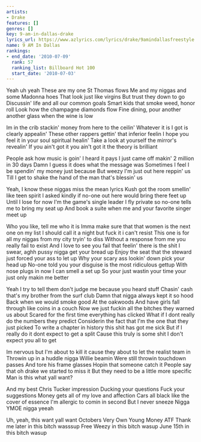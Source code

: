 ```yaml
---
artists:
- Drake
features: []
genres: []
key: 9-am-in-dallas-drake
lyrics_url: https://www.azlyrics.com/lyrics/drake/9amindallasfreestyle.html
name: 9 AM In Dallas
rankings:
- end_date: '2010-07-09'
  rank: 57
  ranking_list: Billboard Hot 100
  start_date: '2010-07-03'
---
```


Yeah uh yeah
These are my one St Thomas flows
Me and my niggas and some Madonna hoes
That look just like virgins
But trust they down to go
Discussin' life and all our common goals
Smart kids that smoke weed, honor roll
Look how the champagne diamonds flow
Fine dining, pour another another glass when the wine is low

Im in the crib stackin' money from here to the ceilin'
Whatever it is I got is clearly appealin'
These other rappers gettin' that inferior feelin
I hope you feel it in your soul spiritual healin'
Take a look at yourself the mirror's revealin'
If you ain't got it you ain't got it the theory is brilliant

People ask how music is goin' I heard it pays
I just came off makin' 2 million in 30 days
Damn I guess it does what the message was
Sometimes I feel I be spendin' my money just because
But weezy I'm just out here reppin' us
Till I get to shake the hand of the man that's blessin' us

Yeah, I know these niggas miss the mean lyrics
Kush got the room smellin' like teen spirit
I asked kindly if no-one out here would bring there feet up
Until I lose for now I'm the game's single leader
I fly private so no-one tells me to bring my seat up
And book a suite when me and your favorite singer meet up

Who you like, tell me who it is
Imma make sure that that women is the next one on my list
I should call it a night but fuck it i can't resist
This one is for all my niggas from my city tryin' to diss
Without a response from me you really fail to exist
And I love to see you fail that feelin' there is the shit
I swear, aghh pussy nigga get your bread up
Enjoy the seat that the steward just forced your ass to let up
Why your scary ass lookin' down pick your head up
No-one told you your disguise is the most ridiculous gettup
With nose plugs in now I can smell a set up
So your just wastin your time your just only makin me better

Yeah I try to tell them don't judge me because you heard stuff
Chasin' cash that's my brother from the surf club
Damn that nigga always kept it so hood
Back when we would smoke good
At the oakwoods
And have girls fall through like coins in a couch
Now we just fuckin all the bitches they warned us about
Scared for the first time everything has clicked
What if I dont really do the numbers they predict
Considerin the fact that I'm the one that they just picked
To write a chapter in history this shit has got me sick
But if I really do it dont expect to get a split
Cause this truly is some shit I don't expect you all to get

Im nervous but I'm about to kill it cause they about to let the realist team in
Throwin up in a huddle nigga Willie beamin
Were still throwin touchdown passes
And tore his frame glasses
Hopin that someone catch it
People say that oh drake we started to miss it
But they need to be a little more specific
Man is this what yall want?

And my best Chris Tucker impression
Ducking your questions
Fuck your suggestions
Money gets all of my love and affection
Cars all black like the cover of essence
I'm allergic to comin in second
But I never sneeze
Nigga YMOE nigga yeeah

Uh, yeah, this want yall want
Octobers Very Own
Young Money
ATF
Thank me later in this bitch wasssup
Free Weezy in this bitch wasup
June 15th in this bitch wasup



